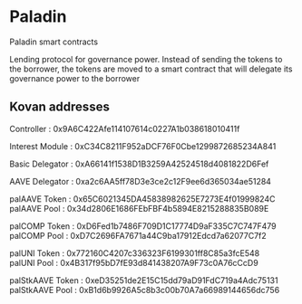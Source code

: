 # Paladin


Paladin smart contracts


Lending protocol for governance power. Instead of sending the tokens to the borrower, the tokens are moved to a smart contract that will delegate its governance power to the borrower



## Kovan addresses 


Controller : 0x9A6C422Afe114107614c0227A1b038618010411f


Interest Module : 0xC34C8211F952aDCF76F0Cbe1299872685234A841


Basic Delegator : 0xA66141f1538D1B3259A42524518d4081822D6Fef


AAVE Delegator : 0xa2c6AA5ff78D3e3ce2c12F9ee6d365034ae51284


palAAVE Token : 0x65C6021345DA45838982625E7273E4f01999824C  
palAAVE Pool : 0x34d2806E1686FEbFBF4b5894E8215288835B089E


palCOMP Token : 0xD6Fed1b7486F709D1C17774D9aF335C7C747F479  
palCOMP Pool : 0xD7C2696FA7671a44C9ba17912Edcd7a62077C7f2


palUNI Token : 0x772160C4207c336323F6199301ff8C85a3fcE548  
palUNI Pool : 0x4B317f95bD7fE93d841438207A9F73c0A76cCcD9


palStkAAVE Token : 0xeD35251de2E15C15dd79aD91FdC719a4Adc75131  
palStkAAVE Pool : 0xB1d6b9926A5c8b3c00b70A7a66989144656dc756
